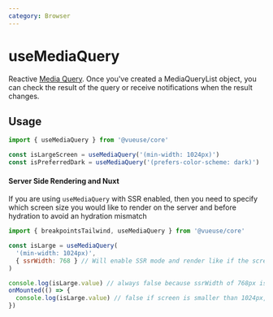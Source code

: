 ```yaml
---
category: Browser
---
```


# useMediaQuery

Reactive [Media Query](https://developer.mozilla.org/en-US/docs/Web/CSS/Media_Queries/Testing_media_queries). Once you've created a MediaQueryList object, you can check the result of the query or receive notifications when the result changes.

## Usage

```js
import { useMediaQuery } from '@vueuse/core'

const isLargeScreen = useMediaQuery('(min-width: 1024px)')
const isPreferredDark = useMediaQuery('(prefers-color-scheme: dark)')
```

#### Server Side Rendering and Nuxt

If you are using `useMediaQuery` with SSR enabled, then you need to specify which screen size you would like to render on the server and before hydration to avoid an hydration mismatch

```js
import { breakpointsTailwind, useMediaQuery } from '@vueuse/core'

const isLarge = useMediaQuery(
  '(min-width: 1024px)',
  { ssrWidth: 768 } // Will enable SSR mode and render like if the screen was 768px wide
)

console.log(isLarge.value) // always false because ssrWidth of 768px is smaller than 1024px
onMounted(() => {
  console.log(isLarge.value) // false if screen is smaller than 1024px, true if larger than 1024px
})
```
